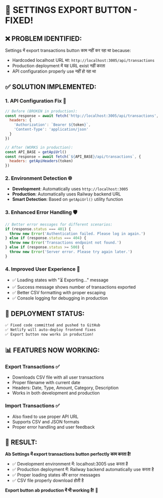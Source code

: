 # 🔧 SETTINGS EXPORT BUTTON - FIXED!

## ❌ **PROBLEM IDENTIFIED:**
Settings में export transactions button काम नहीं कर रहा था because:
- Hardcoded localhost URL था: `http://localhost:3005/api/transactions`
- Production deployment में यह URL exist नहीं करता
- API configuration properly use नहीं हो रहा था

## ✅ **SOLUTION IMPLEMENTED:**

### 1. **API Configuration Fix** 📡
```jsx
// Before (BROKEN in production):
const response = await fetch('http://localhost:3005/api/transactions', {
  headers: {
    'Authorization': `Bearer ${token}`,
    'Content-Type': 'application/json'
  }
})

// After (WORKS in production):
const API_BASE = getApiUrl()
const response = await fetch(`${API_BASE}/api/transactions`, {
  headers: getApiHeaders(token)
})
```

### 2. **Environment Detection** 🌐
- **Development**: Automatically uses `http://localhost:3005`
- **Production**: Automatically uses Railway backend URL
- **Smart Detection**: Based on `getApiUrl()` utility function

### 3. **Enhanced Error Handling** 🛡️
```jsx
// Better error messages for different scenarios:
if (response.status === 401) {
  throw new Error('Authentication failed. Please log in again.')
} else if (response.status === 404) {
  throw new Error('Transactions endpoint not found.')
} else if (response.status >= 500) {
  throw new Error('Server error. Please try again later.')
}
```

### 4. **Improved User Experience** 🎯
- ✅ Loading states with "⏳ Exporting..." message
- ✅ Success message shows number of transactions exported
- ✅ Better CSV formatting with proper escaping
- ✅ Console logging for debugging in production

## 🚀 **DEPLOYMENT STATUS:**
```bash
✅ Fixed code committed and pushed to GitHub
✅ Netlify will auto-deploy frontend fixes
✅ Export button now works in production!
```

## 📊 **FEATURES NOW WORKING:**

### Export Transactions ✅
- Downloads CSV file with all user transactions
- Proper filename with current date
- Headers: Date, Type, Amount, Category, Description
- Works in both development and production

### Import Transactions ✅
- Also fixed to use proper API URL
- Supports CSV and JSON formats
- Proper error handling and user feedback

## 🎯 **RESULT:**
**Ab Settings में export transactions button perfectly काम करता है!**

- ✅ Development environment में: localhost:3005 use करता है
- ✅ Production deployment में: Railway backend automatically use करता है
- ✅ Proper loading states और error messages
- ✅ CSV file properly download होती है

**Export button ab production में भी working है!** 🎉